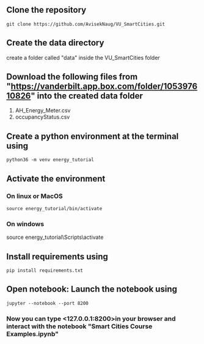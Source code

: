 ## Clone the repository
```
git clone https://github.com/AvisekNaug/VU_SmartCities.git
```

## Create the data directory
create a folder called "data" inside the VU_SmartCities folder

## Download the following files from "https://vanderbilt.app.box.com/folder/105397610826" into the created data folder
1. AH_Energy_Meter.csv
2. occupancyStatus.csv 


## Create a python environment at the terminal using

```
python36 -m venv energy_tutorial
```

## Activate the environment

### On linux or MacOS
```
source energy_tutorial/bin/activate
```
### On windows
source energy_tutorial\Scripts\activate

## Install requirements using
```
pip install requirements.txt
```

## Open notebook: Launch the notebook using
```
jupyter --notebook --port 8200
```
### Now you can type <127.0.0.1:8200>in your browser and interact with the notebook "Smart Cities Course Examples.ipynb"